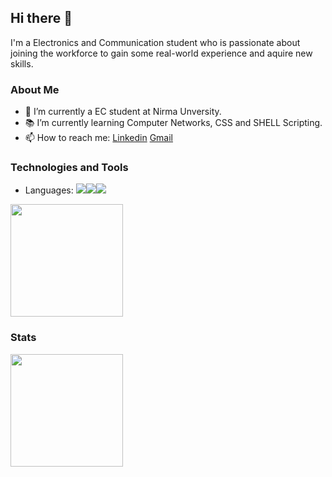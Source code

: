 ## Hi there 👋

I'm a Electronics and Communication student who is passionate about joining the workforce to gain some real-world experience and aquire new skills.

### About Me
- 🔭 I’m currently a EC student at Nirma Unversity.
- 📚 I’m currently learning Computer Networks, CSS and SHELL Scripting.
- 📫 How to reach me: [Linkedin](https://www.linkedin.com/in/kashyapsindhav) [Gmail](mailto:kashyapsindhav682@gmail.com)

### Technologies and Tools
- Languages:
<img src="https://img.shields.io/badge/python-3670A0?style=for-the-badge&logo=python&logoColor=ffdd54"><img src="https://img.shields.io/badge/c-%2300599C.svg?style=for-the-badge&logo=c&logoColor=white"><img src="[https://img.shields.io/badge/python-3670A0?style=for-the-badge&logo=python&logoColor=ffdd54](https://img.shields.io/badge/java-%23ED8B00.svg?style=for-the-badge&logo=openjdk&logoColor=white)">
<img height="180em" src="https://github-readme-stats.vercel.app/api/top-langs/?username=Kashyap682&theme=material-palenight&layout=compact" />

### Stats
<img height="180em" src="https://github-readme-stats.vercel.app/api?username=Kashyap682&theme=material-palenight&show_icons=true" />
